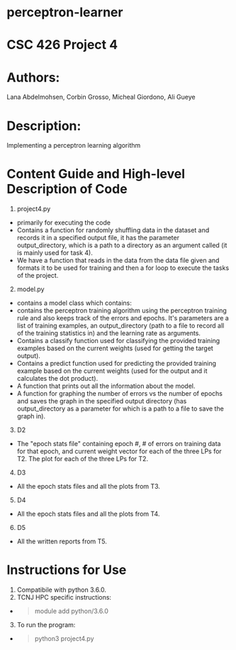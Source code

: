 # perceptron-learner
# CSC 426 Project 4
# Authors: 
 Lana Abdelmohsen, Corbin Grosso, Micheal Giordono, Ali Gueye
# Description: 
Implementing a perceptron learning algorithm
# Content Guide and High-level Description of Code
1. project4.py 
- primarily for executing the code
- Contains a function for randomly shuffling data in the dataset and records it in a specified output file, it has the parameter output_directory, which is a
path to a directory as an argument called (it is mainly used for task 4). 
- We have a function that reads in the data from the data file given and formats it to be used for training and then a for loop to execute the tasks of the project.
2. model.py 
- contains a model class which contains: 
 - contains the perceptron training algorithm using the perceptron training rule and also keeps track of the errors and epochs. It's parameters are a list of training examples, an output_directory (path to a file to record all of the training statistics in) and the learning rate as arguments. 
- Contains a classify function used for classifying the provided training examples based on the current weights (used for getting the target output).
- Contains a predict function used for predicting the provided training example based on the current weights (used for the output and it calculates the dot product).
- A function that prints out all the information about the model.
- A function for graphing the number of errors vs the number of epochs and saves the graph in the specified output directory (has output_directory as a parameter for which is a path to a file to save the graph in).
3. D2
- The "epoch stats file" containing epoch #, # of errors on training data for that epoch, and current weight vector for each of the three LPs for T2. The plot for each of the three LPs for T2.
4. D3
- All the epoch stats files and all the plots from T3.
5. D4
- All the epoch stats files and all the plots from T4.
6. D5
- All the written reports from T5.
# Instructions for Use
1. Compatibile with python 3.6.0. 
2. TCNJ HPC specific instructions:
- > module add python/3.6.0
3. To run the program:
- > python3 project4.py 

